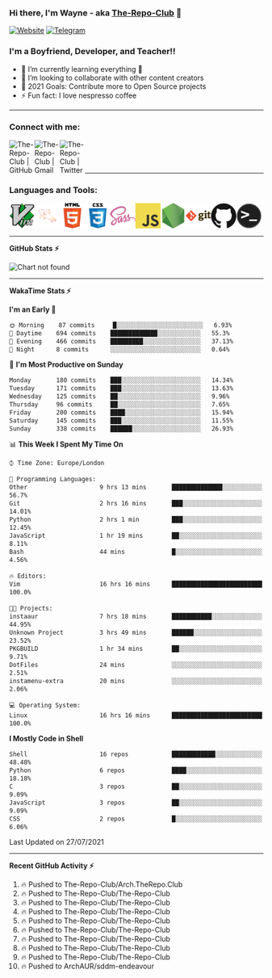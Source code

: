 ### Hi there, I'm Wayne - aka [The-Repo-Club][website] 👋

[![Website](https://img.shields.io/website?label=github.com/The-Repo-Club/&color=orange&style=flat-square&url=https://github.com/The-Repo-Club/)][website]
[![Telegram](https://img.shields.io/badge/Chat%20on-Telegram-orange.svg?color=orange&logo=telegram&style=flat-square)][telegram]

### I'm a Boyfriend, Developer, and Teacher!!

- 🌱 I’m currently learning everything 🤣
- 👯 I’m looking to collaborate with other content creators
- 🥅 2021 Goals: Contribute more to Open Source projects
- ⚡ Fun fact: I love nespresso coffee

---
### Connect with me:

[<img align="left" alt="The-Repo-Club | GitHub" width="50px" src="https://cdn.jsdelivr.net/npm/simple-icons@v3/icons/github.svg" />][website]
[<img align="left" alt="The-Repo-Club | Gmail" width="50px" src="https://cdn.jsdelivr.net/npm/simple-icons@v3/icons/gmail.svg" />][email]
[<img align="left" alt="The-Repo-Club | Twitter" width="50px" src="https://cdn.jsdelivr.net/npm/simple-icons@v3/icons/telegram.svg" />][telegram]

[website]: https://github.com/The-Repo-Club/
[email]: mailto:wayne6324@gmail.com
[telegram]: https://t.me/TheRepoClub

<br />
<br />
<br />

---
### Languages and Tools:

<img align="left" alt="Vim" width="50px" src="https://raw.githubusercontent.com/github/explore/80688e429a7d4ef2fca1e82350fe8e3517d3494d/topics/vim/vim.png" />
<img align="left" alt="Fish" width="50px" src="https://raw.githubusercontent.com/github/explore/80688e429a7d4ef2fca1e82350fe8e3517d3494d/topics/fish/fish.png" />
<img align="left" alt="HTML5" width="50px" src="https://raw.githubusercontent.com/github/explore/80688e429a7d4ef2fca1e82350fe8e3517d3494d/topics/html/html.png" />
<img align="left" alt="CSS3" width="50px" src="https://raw.githubusercontent.com/github/explore/80688e429a7d4ef2fca1e82350fe8e3517d3494d/topics/css/css.png" />
<img align="left" alt="Sass" width="50px" src="https://raw.githubusercontent.com/github/explore/80688e429a7d4ef2fca1e82350fe8e3517d3494d/topics/sass/sass.png" />
<img align="left" alt="JavaScript" width="50px" src="https://raw.githubusercontent.com/github/explore/80688e429a7d4ef2fca1e82350fe8e3517d3494d/topics/javascript/javascript.png" />
<img align="left" alt="Node.js" width="50px" src="https://raw.githubusercontent.com/github/explore/80688e429a7d4ef2fca1e82350fe8e3517d3494d/topics/nodejs/nodejs.png" />
<img align="left" alt="Git" width="50px" src="https://raw.githubusercontent.com/github/explore/80688e429a7d4ef2fca1e82350fe8e3517d3494d/topics/git/git.png" />
<img align="left" alt="GitHub" width="50px" src="https://raw.githubusercontent.com/github/explore/78df643247d429f6cc873026c0622819ad797942/topics/github/github.png" />
<img align="left" alt="Terminal" width="50px" src="https://raw.githubusercontent.com/github/explore/80688e429a7d4ef2fca1e82350fe8e3517d3494d/topics/terminal/terminal.png" />

<br />
<br />
<br />

---

**GitHub Stats ⚡**

![Chart not found](https://github-readme-stats.vercel.app/api?username=The-Repo-Club&theme=tokyonight&show_icons=true&count_private=true&hide_border=true&include_all_commits=true&custom_title=The-Repo-Club%27s+GitHub+Stats)


---

**WakaTime Stats ⚡**

<!--START_SECTION:waka-->
**I'm an Early 🐤** 

```text
🌞 Morning    87 commits     █░░░░░░░░░░░░░░░░░░░░░░░░   6.93% 
🌆 Daytime    694 commits    █████████████░░░░░░░░░░░░   55.3% 
🌃 Evening    466 commits    █████████░░░░░░░░░░░░░░░░   37.13% 
🌙 Night      8 commits      ░░░░░░░░░░░░░░░░░░░░░░░░░   0.64%

```
📅 **I'm Most Productive on Sunday** 

```text
Monday       180 commits    ███░░░░░░░░░░░░░░░░░░░░░░   14.34% 
Tuesday      171 commits    ███░░░░░░░░░░░░░░░░░░░░░░   13.63% 
Wednesday    125 commits    ██░░░░░░░░░░░░░░░░░░░░░░░   9.96% 
Thursday     96 commits     ██░░░░░░░░░░░░░░░░░░░░░░░   7.65% 
Friday       200 commits    ████░░░░░░░░░░░░░░░░░░░░░   15.94% 
Saturday     145 commits    ███░░░░░░░░░░░░░░░░░░░░░░   11.55% 
Sunday       338 commits    ██████░░░░░░░░░░░░░░░░░░░   26.93%

```


📊 **This Week I Spent My Time On** 

```text
⌚︎ Time Zone: Europe/London

💬 Programming Languages: 
Other                    9 hrs 13 mins       ██████████████░░░░░░░░░░░   56.7% 
Git                      2 hrs 16 mins       ███░░░░░░░░░░░░░░░░░░░░░░   14.01% 
Python                   2 hrs 1 min         ███░░░░░░░░░░░░░░░░░░░░░░   12.45% 
JavaScript               1 hr 19 mins        ██░░░░░░░░░░░░░░░░░░░░░░░   8.11% 
Bash                     44 mins             █░░░░░░░░░░░░░░░░░░░░░░░░   4.56%

🔥 Editors: 
Vim                      16 hrs 16 mins      █████████████████████████   100.0%

🐱‍💻 Projects: 
instaaur                 7 hrs 18 mins       ███████████░░░░░░░░░░░░░░   44.95% 
Unknown Project          3 hrs 49 mins       ██████░░░░░░░░░░░░░░░░░░░   23.52% 
PKGBUILD                 1 hr 34 mins        ██░░░░░░░░░░░░░░░░░░░░░░░   9.71% 
DotFiles                 24 mins             ░░░░░░░░░░░░░░░░░░░░░░░░░   2.51% 
instamenu-extra          20 mins             ░░░░░░░░░░░░░░░░░░░░░░░░░   2.06%

💻 Operating System: 
Linux                    16 hrs 16 mins      █████████████████████████   100.0%

```

**I Mostly Code in Shell** 

```text
Shell                    16 repos            ████████████░░░░░░░░░░░░░   48.48% 
Python                   6 repos             ████░░░░░░░░░░░░░░░░░░░░░   18.18% 
C                        3 repos             ██░░░░░░░░░░░░░░░░░░░░░░░   9.09% 
JavaScript               3 repos             ██░░░░░░░░░░░░░░░░░░░░░░░   9.09% 
CSS                      2 repos             █░░░░░░░░░░░░░░░░░░░░░░░░   6.06%

```



 Last Updated on 27/07/2021
<!--END_SECTION:waka-->

---

**Recent GitHub Activity :zap:**

<!--START_SECTION:activity-->
1. 🔥 Pushed to The-Repo-Club/Arch.TheRepo.Club
2. 🔥 Pushed to The-Repo-Club/The-Repo-Club
3. 🔥 Pushed to The-Repo-Club/The-Repo-Club
4. 🔥 Pushed to The-Repo-Club/The-Repo-Club
5. 🔥 Pushed to The-Repo-Club/The-Repo-Club
6. 🔥 Pushed to The-Repo-Club/The-Repo-Club
7. 🔥 Pushed to The-Repo-Club/The-Repo-Club
8. 🔥 Pushed to The-Repo-Club/The-Repo-Club
9. 🔥 Pushed to The-Repo-Club/The-Repo-Club
10. 🔥 Pushed to ArchAUR/sddm-endeavour
<!--END_SECTION:activity-->